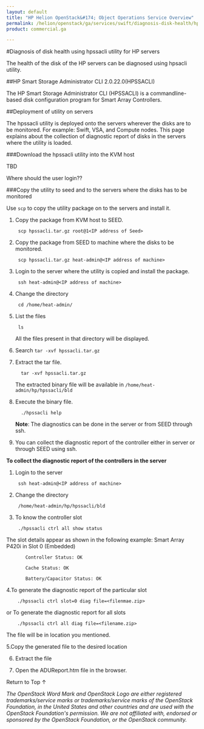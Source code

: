 ```yaml
---
layout: default
title: "HP Helion OpenStack&#174; Object Operations Service Overview"
permalink: /helion/openstack/ga/services/swift/diagnosis-disk-health/hpssacli/
product: commercial.ga

---
```

<!--UNDER REVISION-->

<script>

function PageRefresh {
onLoad="window.refresh"
}

PageRefresh();

</script>

<!--
<p style="font-size: small;"> <a href=" /helion/openstack/ga/services/object/overview/scale-out-swift/">&#9664; PREV</a> | <a href="/helion/openstack/services/overview/">&#9650; UP</a> | <a href="/helion/openstack/services/overview/"> NEXT &#9654</a> </p>-->

#Diagnosis of disk health using hpssacli utility for HP servers

The health of the disk  of the HP servers can be diagnosed using hpsacli utility.


##HP Smart Storage Administrator CLI 2.0.22.0(HPSSACLI)

The HP Smart Storage Administrator CLI (HPSSACLI) is a commandline-based disk configuration program for Smart Array Controllers.

##Deployment of utility on servers

The hpssacli utility is deployed onto the servers wherever the disks are to be monitored. For example: Swift, VSA, and Compute nodes. This page explains about the collection of diagnostic report of disks in the servers where the utility is loaded.

###Download the hpssacli utility into the KVM host

TBD

Where should the user login??




###Copy the utility to seed and to the servers where the disks has to be monitored

Use `scp` to copy the utility package on to the servers and install it.

1. Copy the package from KVM host to SEED.

		scp hpssacli.tar.gz root@1<IP address of Seed>

2. Copy the package from SEED to machine where the disks to be monitored.

		scp hpssacli.tar.gz heat-admin@<IP address of machine>

3. Login to the server where the utility is copied and install the package.

		ssh heat-admin@<IP address of machine>

4. Change the directory

		cd /home/heat-admin/
		
5. List the files

		ls
	All the files present in that directory will be displayed.

6. Search `tar -xvf hpssacli.tar.gz`

7. Extract the tar file. 

		 tar -xvf hpssacli.tar.gz

	The extracted binary file will be available in `/home/heat-admin/hp/hpssacli/bld`

8. Execute the binary file.

	 	 ./hpssacli help
 
	**Note**: The diagnostics can be done in the server or from SEED through ssh.

9. You can collect the diagnostic report of the controller either in server or through SEED using ssh.


**To collect the diagnostic report of the controllers in the server**

1. Login to the server

		ssh heat-admin@<IP address of machine>
2. Change the directory

		/home/heat-admin/hp/hpssacli/bld

3. To know the controller slot
		
		./hpssacli ctrl all show status
 
The slot details appear as shown in the following example:
		Smart Array P420i in Slot 0 (Embedded)
		
		   Controller Status: OK
		
		   Cache Status: OK
		
		   Battery/Capacitor Status: OK

4.To generate the diagnostic report of the particular slot

		./hpssacli ctrl slot=0 diag file=<filenmae.zip>

or 
 To generate the diagnostic report for all slots

		./hpssacli ctrl all diag file=<filename.zip>


The file will be in location you mentioned.

5.Copy the generated file to the desired location

6. Extract the file

7. Open the ADUReport.htm file in the browser.




 
<a href="#top" style="padding:14px 0px 14px 0px; text-decoration: none;"> Return to Top &#8593; </a>


*The OpenStack Word Mark and OpenStack Logo are either registered trademarks/service marks or trademarks/service marks of the OpenStack Foundation, in the United States and other countries and are used with the OpenStack Foundation's permission. We are not affiliated with, endorsed or sponsored by the OpenStack Foundation, or the OpenStack community.*